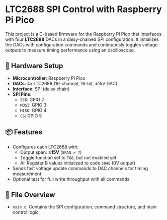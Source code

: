 # LTC2688 SPI Control with Raspberry Pi Pico

This project is a C-based firmware for the Raspberry Pi Pico that interfaces with four **LTC2688** DACs in a daisy-chained SPI configuration. It initializes the DACs with configuration commands and continuously toggles voltage outputs to measure timing performance using an oscilloscope.

## 🧰 Hardware Setup

- **Microcontroller**: Raspberry Pi Pico
- **DACs**: 4x LTC2688 (16-channel, 16-bit, ±15V DAC)
- **Interface**: SPI (daisy chain)
- **SPI Pins**:
  - `SCK`: GPIO 2
  - `MOSI`: GPIO 3
  - `MISO`: GPIO 4
  - `CS`: GPIO 5

## 📦 Features

- Configures each LTC2688 with:
  - Output span: **±15V** (`SPAN = 7`)
  - Toggle function set to `TG0`, but not enabled yet
  - All Register B values initialized to code `2048` (0V output)
- Sends fast voltage update commands to DAC channels for timing measurement
- Optional test for full write throughput with all commands

## 📂 File Overview

- `main.c`: Contains the SPI configuration, command structure, and main control logic

